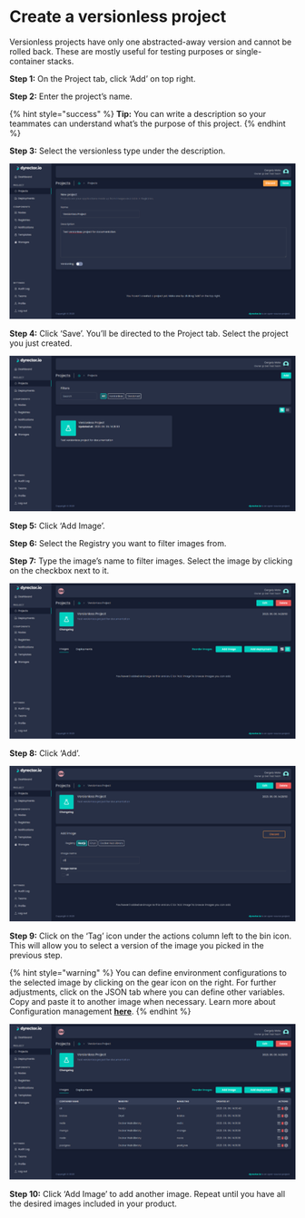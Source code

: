 # Create a versionless project

Versionless projects have only one abstracted-away version and cannot be rolled back. These are mostly useful for testing purposes or single-container stacks.

**Step 1:** On the Project tab, click ‘Add’ on top right.

**Step 2:** Enter the project’s name.

{% hint style="success" %}
**Tip:** You can write a description so your teammates can understand what’s the purpose of this project.
{% endhint %}

**Step 3:** Select the versionless type under the description.

![After Step 3 this is how UI should look like.](../../../.gitbook/assets/dyrector-io-versionless-project-01.png)

**Step 4:** Click ‘Save’. You’ll be directed to the Project tab. Select the project you just created.

![](../../../.gitbook/assets/dyrector-io-versionless-project-02.png)

**Step 5:** Click ‘Add Image’.

**Step 6:** Select the Registry you want to filter images from.

**Step 7:** Type the image’s name to filter images. Select the image by clicking on the checkbox next to it.

![](../../../.gitbook/assets/dyrector-io-versionless-project-03.png)

**Step 8:** Click ‘Add’.

![](../../../.gitbook/assets/dyrector-io-versionless-project-04.png)

**Step 9:** Click on the ‘Tag’ icon under the actions column left to the bin icon. This will allow you to select a version of the image you picked in the previous step.

{% hint style="warning" %}
You can define environment configurations to the selected image by clicking on the gear icon on the right. For further adjustments, click on the JSON tab where you can define other variables. Copy and paste it to another image when necessary. Learn more about Configuration management [**here**](../../features/configuration-management.md).
{% endhint %}

![](../../../.gitbook/assets/dyrector-io-versionless-project-05.png)

**Step 10:** Click ‘Add Image’ to add another image. Repeat until you have all the desired images included in your product.
